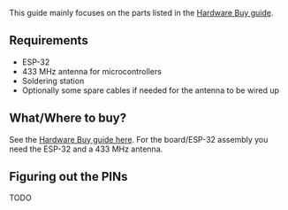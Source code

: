 
This guide mainly focuses on the parts listed in the [Hardware Buy guide](../quickstart/buying-guide.md).

## Requirements
+ ESP-32
+ 433 MHz antenna for microcontrollers
+ Soldering station
+ Optionally some spare cables if needed for the antenna to be wired up

## What/Where to buy?
See the [Hardware Buy guide here](../quickstart/buying-guide.md). For the board/ESP-32 assembly you need the ESP-32 and a 433 MHz antenna.


## Figuring out the PINs



TODO